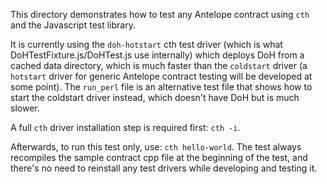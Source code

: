 This directory demonstrates how to test any Antelope contract using `cth` and the Javascript test library.

It is currently using the `doh-hotstart` cth test driver (which is what DoHTestFixture.js/DoHTest.js use internally) which deploys DoH from a cached data directory, which is much faster than the `coldstart` driver (a `hotstart` driver for generic Antelope contract testing will be developed at some point). The `run_perl` file is an alternative test file that shows how to start the coldstart driver instead, which doesn't have DoH but is much slower.

A full `cth` driver installation step is required first: `cth -i`.

Afterwards, to run this test only, use: `cth hello-world`. The test always recompiles the sample contract cpp file at the beginning of the test, and there's no need to reinstall any test drivers while developing and testing it.
